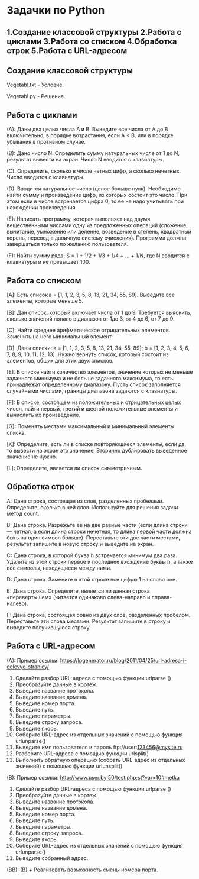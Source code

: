 # Задачки по Python

## 1.Создание классовой структуры 2.Работа с циклами 3.Работа со списком 4.Обработка строк 5.Работа с URL-адресом

## Создание классовой структуры
Vegetabl.txt - Условие.

Vegetabl.py - Решение.

## Работа с циклами
(А):  Даны два целых числа A и В. Выведите все числа от A до B включительно, в порядке возрастания, если A < B, или в порядке убывания в противном случае.

(B):  Дано число N. Определить сумму натуральных числе от 1 до N, результат вывести на экран. Число N вводится с клавиатуры.

(C):  Определить, сколько в числе четных цифр, а сколько нечетных. Число вводится с клавиатуры.

(D):  Вводится натуральное число (целое больше нуля). Необходимо найти сумму и произведение цифр, из которых состоит это число. При этом если в числе встречается цифра 0, то ее не надо учитывать при нахождении произведения.

(E):  Написать программу, которая выполняет над двумя вещественными числами одну из предложенных операций (сложение, вычитание, умножение или деление, возведение в степень, квадратный корень, перевод в двоичную систему счисления). Программа должна завершаться только по желанию пользователя.

(F):  Найти сумму ряда: S = 1 + 1/2 + 1/3 + 1/4 + … + 1/N, где N вводится с клавиатуры и не превышает 100.

## Работа со списком
[A]:  Есть список a = [1, 1, 2, 3, 5, 8, 13, 21, 34, 55, 89]. Выведите все элементы, которые меньше 5.

[B]:  Дан список, который включает числа от 1 до 9. Требуется выяснить, сколько значений попало в диапазон  от 1до 3, от 4 до 6, от 7 до 9.

[C]:  Найти среднее арифметическое отрицательных элементов. Заменить на него минимальный элемент. 

[D]:  Даны списки: a = [1, 1, 2, 3, 5, 8, 13, 21, 34, 55, 89]; b = [1, 2, 3, 4, 5, 6, 7, 8, 9, 10, 11, 12, 13]. Нужно вернуть список, который состоит из элементов, общих для этих двух списков.

[E]:  В списке найти количество элементов, значение которых не меньше заданного минимума и не больше заданного максимума, то есть принадлежат определенному диапазону. Пусть список заполняется случайными числами, границы диапазона задаются с клавиатуры.

[F]:  В списке, состоящем из положительных и отрицательных целых чисел, найти первый, третий и шестой положительные элементы и вычислить их произведение.

[G]:  Поменять местами максимальный и минимальный элементы списка.

[K]:  Определите, есть ли в списке повторяющиеся элементы, если да, то вывести на экран это значение. Вторично дублировать выведенное значение не нужно.

[L]:  Определите, является ли список симметричным.

## Обработка строк
A:   Дана строка, состоящая из слов, разделенных пробелами. Определите, сколько в ней слов. Используйте для решения задачи метод count.

B:   Дана строка. Разрежьте ее на две равные части (если длина строки — четная, а если длина строки нечетная, то длина первой части должна быть на один символ больше). Переставьте эти две части местами, результат запишите в новую строку и выведите на экран.

C:   Дана строка, в которой буква h встречается минимум два раза. Удалите из этой строки первое и последнее вхождение буквы h, а также все символы, находящиеся между ними.

D:   Дана строка. Замените в этой строке все цифры 1 на слово one.

E:    Дана строка. Определите, является ли данная строка «перевертышем» (читается одинаково слева-направо и справа-налево).

F:    Дана строка, состоящая ровно из двух слов, разделенных пробелом. Переставьте эти слова местами. Результат запишите в строку и выведите получившуюся строку.

## Работа с URL-адресом

(A):  Пример ссылки: https://lpgenerator.ru/blog/2011/04/25/url-adresa-i-celevye-stranicy/

1.	Сделайте разбор URL-адреса с помощью функции urlparse () 
2.	Преобразуйте данные в кортеж.
3.	Выведите название протокола.
4.	Выведите название домена.
5.	Выведите номер порта.
6.	Выведите путь.
7.	Выведите параметры.
8.	Выведите строку запроса.
9.	Выведите якорь.
10.	Соберите URL-адрес из отдельных значений с помощью функция urlunparse()
11.	Выведите имя пользователя и пароль 
ftp://user:123456@mysite.ru
12.	Разберите URL-адреса с помощью функции urlsplit()
13.	Выполнить обратную операцию (собрать URL-адрес из отдельных значений) с  помощью функции urlunsplit()

(B):  Пример ссылки: http://www.user.by:50/test.php;st?var=10#metka

1.	Сделайте разбор URL-адреса с помощью функции urlparse () 
2.	Преобразуйте данные в кортеж.
3.	Выведите название протокола.
4.	Выведите название домена.
5.	Выведите номер порта.
6.	Выведите путь.
7.	Выведите параметры.
8.	Выведите строку запроса.
9.	Выведите якорь.
10.	Соберите URL-адрес из отдельных значений с помощью функция urlunparse()
11.	Выведите собранный адрес.

(BB): (B) + Реализовать возможность смены номера порта.
